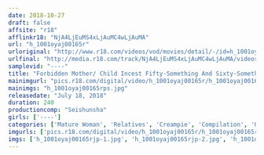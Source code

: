 ```yaml
---
date: 2018-10-27
draft: false
affsite: "r18"
afflinkr18: "NjA4LjEuMS4xLjAuMC4wLjAuMA"
url: "h_1001oyaj00165r"
urloriginal: "http://www.r18.com/videos/vod/movies/detail/-/id=h_1001oyaj00165r"
urlfinal: "http://media.r18.com/track/NjA4LjEuMS4xLjAuMC4wLjAuMA/videos/vod/movies/detail/-/id=h_1001oyaj00165r"
samplevid: "----"
title: "Forbidden Mother/ Child Incest Fifty-Something And Sixty-Something Babes Deep And Rich Creampie Sex"
mainimgurl: "pics.r18.com/digital/video/h_1001oyaj00165r/h_1001oyaj00165rps.jpg"
mainimgs: "h_1001oyaj00165rps.jpg"
releasedate: "July 18, 2018"
duration: 240
productioncomp: "Seishunsha"
girls: ['----']
categories: ['Mature Woman', 'Relatives', 'Creampie', 'Compilation', 'Over 4 Hours']
imgurls: ['pics.r18.com/digital/video/h_1001oyaj00165r/h_1001oyaj00165rjp-1.jpg', 'pics.r18.com/digital/video/h_1001oyaj00165r/h_1001oyaj00165rjp-2.jpg', 'pics.r18.com/digital/video/h_1001oyaj00165r/h_1001oyaj00165rjp-3.jpg', 'pics.r18.com/digital/video/h_1001oyaj00165r/h_1001oyaj00165rjp-4.jpg', 'pics.r18.com/digital/video/h_1001oyaj00165r/h_1001oyaj00165rjp-5.jpg', 'pics.r18.com/digital/video/h_1001oyaj00165r/h_1001oyaj00165rjp-6.jpg', 'pics.r18.com/digital/video/h_1001oyaj00165r/h_1001oyaj00165rjp-7.jpg', 'pics.r18.com/digital/video/h_1001oyaj00165r/h_1001oyaj00165rjp-8.jpg', 'pics.r18.com/digital/video/h_1001oyaj00165r/h_1001oyaj00165rjp-9.jpg', 'pics.r18.com/digital/video/h_1001oyaj00165r/h_1001oyaj00165rjp-10.jpg', 'pics.r18.com/digital/video/h_1001oyaj00165r/h_1001oyaj00165rjp-11.jpg', 'pics.r18.com/digital/video/h_1001oyaj00165r/h_1001oyaj00165rjp-12.jpg', 'pics.r18.com/digital/video/h_1001oyaj00165r/h_1001oyaj00165rjp-13.jpg', 'pics.r18.com/digital/video/h_1001oyaj00165r/h_1001oyaj00165rjp-14.jpg', 'pics.r18.com/digital/video/h_1001oyaj00165r/h_1001oyaj00165rjp-15.jpg', 'pics.r18.com/digital/video/h_1001oyaj00165r/h_1001oyaj00165rjp-16.jpg', 'pics.r18.com/digital/video/h_1001oyaj00165r/h_1001oyaj00165rjp-17.jpg', 'pics.r18.com/digital/video/h_1001oyaj00165r/h_1001oyaj00165rjp-18.jpg', 'pics.r18.com/digital/video/h_1001oyaj00165r/h_1001oyaj00165rjp-19.jpg', 'pics.r18.com/digital/video/h_1001oyaj00165r/h_1001oyaj00165rjp-20.jpg']
imgs: ['h_1001oyaj00165rjp-1.jpg', 'h_1001oyaj00165rjp-2.jpg', 'h_1001oyaj00165rjp-3.jpg', 'h_1001oyaj00165rjp-4.jpg', 'h_1001oyaj00165rjp-5.jpg', 'h_1001oyaj00165rjp-6.jpg', 'h_1001oyaj00165rjp-7.jpg', 'h_1001oyaj00165rjp-8.jpg', 'h_1001oyaj00165rjp-9.jpg', 'h_1001oyaj00165rjp-10.jpg', 'h_1001oyaj00165rjp-11.jpg', 'h_1001oyaj00165rjp-12.jpg', 'h_1001oyaj00165rjp-13.jpg', 'h_1001oyaj00165rjp-14.jpg', 'h_1001oyaj00165rjp-15.jpg', 'h_1001oyaj00165rjp-16.jpg', 'h_1001oyaj00165rjp-17.jpg', 'h_1001oyaj00165rjp-18.jpg', 'h_1001oyaj00165rjp-19.jpg', 'h_1001oyaj00165rjp-20.jpg']
---
```

